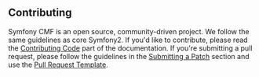 Contributing
------------

Symfony CMF is an open source, community-driven project. We follow the same
guidelines as core Symfony2. If you'd like to contribute, please read the
[Contributing Code][1] part of the documentation. If you're submitting a pull
request, please follow the guidelines in the [Submitting a Patch][2] section
and use the [Pull Request Template][3].

[1]: http://symfony.com/doc/current/contributing/code/index.html
[2]: http://symfony.com/doc/current/contributing/code/patches.html#check-list
[3]: http://symfony.com/doc/current/contributing/code/patches.html#make-a-pull-request

